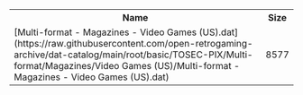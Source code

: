 <table>
<tr><th>Name</th><th>Size</th></tr>
<tr><td>[Multi-format - Magazines - Video Games (US).dat](https://raw.githubusercontent.com/open-retrogaming-archive/dat-catalog/main/root/basic/TOSEC-PIX/Multi-format/Magazines/Video Games (US)/Multi-format - Magazines - Video Games (US).dat)</td><td>8577</td></tr>
</table>
